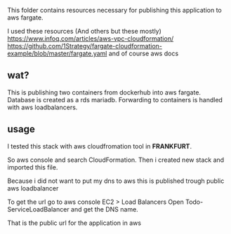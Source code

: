 This folder contains resources necessary for publishing this application to aws fargate. 

I used these resources (And others but these mostly)
https://www.infoq.com/articles/aws-vpc-cloudformation/
https://github.com/1Strategy/fargate-cloudformation-example/blob/master/fargate.yaml
and of course aws docs


## wat?

This is publishing two containers from dockerhub into aws fargate. 
Database is created as a rds mariadb.
Forwarding to containers is handled with aws loadbalancers. 


## usage

I tested this stack with aws cloudfromation tool in __FRANKFURT__.

So aws console and search CloudFormation. Then i created new stack and imported this file.

Because i did not want to put my dns to aws this is published trough public aws loadbalancer

To get the url go to aws console EC2 > Load Balancers Open Todo-ServiceLoadBalancer and get the DNS name. 

That is the public url for the application in aws
